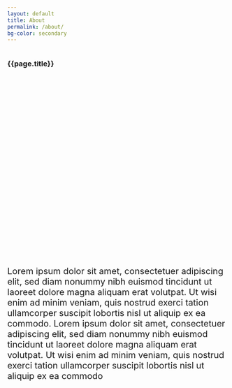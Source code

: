 ```yaml
---
layout: default
title: About
permalink: /about/
bg-color: secondary
---
```

<section class="py-4 d-inline-flex js-tickerWrapper" style="overflow: hidden; width: 100%;">
  <div class="animate-ticker js-ticker">
    <h3 class="p text-uppercase">{{page.title}}&nbsp;</h3>
  </div>
</section>
<section class="container d-flex flex-md-row" style="margin: 6rem 0 8rem">
  <div class="col-md-5 mx-auto border border-dark rounded-special" style="background-image: url(https://placeimg.com/300/250/animals); height: 20rem; background-size: cover; background-repeat: no-repeat; background-position: center center;">
  </div>
  <div class="col-md-5 mx-auto">
    <p class="p" style="font-size: 1.25rem;">Lorem ipsum dolor sit amet, consectetuer adipiscing elit, sed diam nonummy nibh euismod tincidunt ut laoreet dolore magna aliquam erat volutpat. Ut wisi enim ad minim veniam, quis nostrud exerci tation ullamcorper suscipit lobortis nisl ut aliquip ex ea commodo. Lorem ipsum dolor sit amet, consectetuer adipiscing elit, sed diam nonummy nibh euismod tincidunt ut laoreet dolore magna aliquam erat volutpat. Ut wisi enim ad minim veniam, quis nostrud exerci tation ullamcorper suscipit lobortis nisl ut aliquip ex ea commodo </p>
  </div>
</section>

